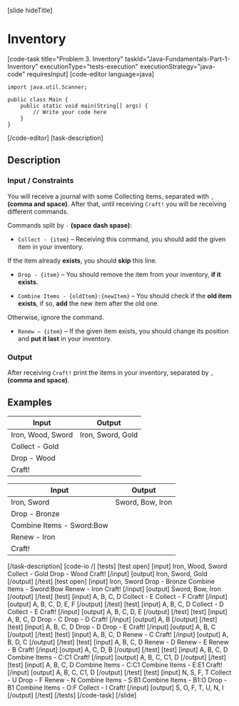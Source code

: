 [slide hideTitle]
# Inventory
[code-task title="Problem 3. Inventory" taskId="Java-Fundamentals-Part-1-Inventory" executionType="tests-execution" executionStrategy="java-code" requiresInput]
[code-editor language=java]
```
import java.util.Scanner;

public class Main {
    public static void main(String[] args) {
        // Write your code here
    }
}
```
[/code-editor]
[task-description]
## Description

### Input \/ Constraints

You will receive a journal with some Collecting items, separated with `, ` **(comma and space)**. After that, until receiving `Craft!` you will be receiving different commands.

Commands split by ` - ` **(space dash spase)**:

- `Collect - {item}` – Receiving this command, you should add the given item in your inventory.

If the item already **exists**, you should **skip** this line.

- `Drop - {item}` – You should remove the item from your inventory, **if it exists**.

- `Combine Items - {oldItem}:{newItem}` – You should check if the **old item exists**, if so, **add** the new item after the old one.

Otherwise, ignore the command.

- `Renew – {item}` – If the given item exists, you should change its position and **put it last** in your inventory.

### Output

After receiving `Craft!` print the items in your inventory, separated by `, ` **(comma and space)**.

## Examples
| **Input** | **Output** |
| --- | --- |
| Iron, Wood, Sword | Iron, Sword, Gold  |
| Collect - Gold |  |
| Drop - Wood |  |
| Craft! |  |

| **Input** | **Output** |
| --- | --- |
| Iron, Sword | Sword, Bow, Iron |
| Drop - Bronze |  |
| Combine Items - Sword:Bow |  |
| Renew - Iron |  |
| Craft! |  |


[/task-description]
[code-io /]
[tests]
[test open]
[input]
Iron, Wood, Sword
Collect - Gold
Drop - Wood
Craft!
[/input]
[output]
Iron, Sword, Gold
[/output]
[/test]
[test open]
[input]
Iron, Sword
Drop - Bronze
Combine Items - Sword:Bow
Renew - Iron
Craft!
[/input]
[output]
Sword, Bow, Iron
[/output]
[/test]
[test]
[input]
A, B, C, D
Collect - E
Collect - F
Craft!
[/input]
[output]
A, B, C, D, E, F
[/output]
[/test]
[test]
[input]
A, B, C, D
Collect - D
Collect - E
Craft!
[/input]
[output]
A, B, C, D, E
[/output]
[/test]
[test]
[input]
A, B, C, D
Drop - C
Drop - D
Craft!
[/input]
[output]
A, B
[/output]
[/test]
[test]
[input]
A, B, C, D
Drop - D
Drop - E
Craft!
[/input]
[output]
A, B, C
[/output]
[/test]
[test]
[input]
A, B, C, D
Renew - C
Craft!
[/input]
[output]
A, B, D, C
[/output]
[/test]
[test]
[input]
A, B, C, D
Renew - D
Renew - E
Renew - B
Craft!
[/input]
[output]
A, C, D, B
[/output]
[/test]
[test]
[input]
A, B, C, D
Combine Items - C:C1
Craft!
[/input]
[output]
A, B, C, C1, D
[/output]
[/test]
[test]
[input]
A, B, C, D
Combine Items - C:C1
Combine Items - E:E1
Craft!
[/input]
[output]
A, B, C, C1, D
[/output]
[/test]
[test]
[input]
N, S, F, T
Collect - U
Drop - F
Renew - N
Combine Items - S:B1
Combine Items - B1:O
Drop - B1
Combine Items - O:F
Collect - I
Craft!
[/input]
[output]
S, O, F, T, U, N, I
[/output]
[/test]
[/tests]
[/code-task]
[/slide]
